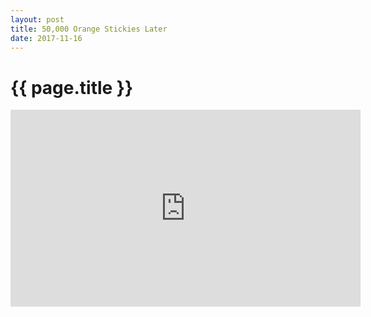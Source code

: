 ```yaml
---
layout: post
title: 50,000 Orange Stickies Later
date: 2017-11-16
---
```

# {{ page.title }}
<iframe width="560" height="315" src="https://www.youtube.com/embed/1i6QYvYhlYQ" frameborder="0" allowfullscreen></iframe>